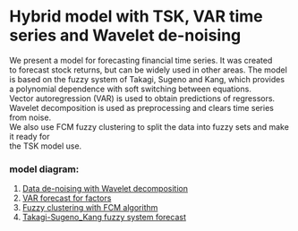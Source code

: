 # Hybrid model with TSK, VAR time series and Wavelet de-noising
 We present a model for forecasting financial time series. It was created <br/>
 to forecast stock returns, but can be widely used in other areas. The model<br/>
 is based on the fuzzy system of Takagi, Sugeno and Kang, which provides<br/>
 a polynomial dependence with soft switching between equations. <br/>
 Vector autoregression (VAR) is used to obtain predictions of regressors.<br/>
 Wavelet decomposition is used as preprocessing and clears time series from noise.<br/>
 We also use FCM fuzzy clustering to split the data into fuzzy sets and make it ready for<br/>
 the TSK model use.

### model diagram:
1. [Data de-noising with Wavelet decomposition](./Wavelet_de_noising.py)
2. [VAR forecast for factors](./VAR_estimation.R)
3. [Fuzzy clustering with FCM algorithm](./FCM_fuzzy_clustering.py)
4. [Takagi-Sugeno_Kang fuzzy system forecast](./Takagi_Sugeno_Kang.py)
